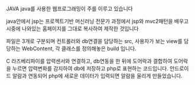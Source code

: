JAVA
java를 사용한 웹프로그래밍이 주를 이루고 있습니다

java안에서 jsp는 프로젝트기반 머신러닝 전문가 과정에서 jsp와 mvc2패턴을 배우고 시중에 나와있는 홈페이지를 그대로 복사하여 제작한 것입니다

파일은 3개로 구분되며 컨트롤러와 db연결을 담당하는 src, 사용자가 보는 view를 담당하는 WebContent, 각 클래스를 정의해놓은 build 입니다.

C
라즈베리파이를 압력센서와 연결하고, db연동을 한 뒤에 도어락과 결합하여 도어락을 누르면 압력변화를 감지하여 db에 저장하고 php로 표현하는 코드입니다.
안드로이드 알람과 연동되어 php에 새로운 데이터가 입력되면 알람을 울리게 만들었습니다.
